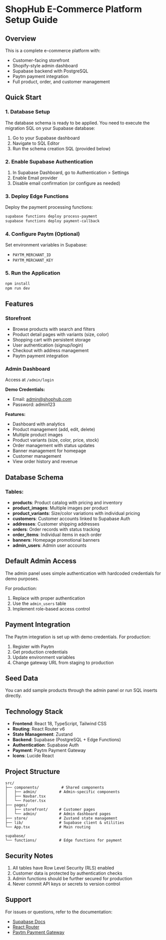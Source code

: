 # ShopHub E-Commerce Platform Setup Guide

## Overview

This is a complete e-commerce platform with:
- Customer-facing storefront
- Shopify-style admin dashboard
- Supabase backend with PostgreSQL
- Paytm payment integration
- Full product, order, and customer management

## Quick Start

### 1. Database Setup

The database schema is ready to be applied. You need to execute the migration SQL on your Supabase database:

1. Go to your Supabase dashboard
2. Navigate to SQL Editor
3. Run the schema creation SQL (provided below)

### 2. Enable Supabase Authentication

1. In Supabase Dashboard, go to Authentication > Settings
2. Enable Email provider
3. Disable email confirmation (or configure as needed)

### 3. Deploy Edge Functions

Deploy the payment processing functions:

```bash
supabase functions deploy process-payment
supabase functions deploy payment-callback
```

### 4. Configure Paytm (Optional)

Set environment variables in Supabase:
- `PAYTM_MERCHANT_ID`
- `PAYTM_MERCHANT_KEY`

### 5. Run the Application

```bash
npm install
npm run dev
```

## Features

### Storefront
- Browse products with search and filters
- Product detail pages with variants (size, color)
- Shopping cart with persistent storage
- User authentication (signup/login)
- Checkout with address management
- Paytm payment integration

### Admin Dashboard
Access at `/admin/login`

**Demo Credentials:**
- Email: admin@shophub.com
- Password: admin123

**Features:**
- Dashboard with analytics
- Product management (add, edit, delete)
- Multiple product images
- Product variants (size, color, price, stock)
- Order management with status updates
- Banner management for homepage
- Customer management
- View order history and revenue

## Database Schema

### Tables:
- **products**: Product catalog with pricing and inventory
- **product_images**: Multiple images per product
- **product_variants**: Size/color variations with individual pricing
- **customers**: Customer accounts linked to Supabase Auth
- **addresses**: Customer shipping addresses
- **orders**: Order records with status tracking
- **order_items**: Individual items in each order
- **banners**: Homepage promotional banners
- **admin_users**: Admin user accounts

## Default Admin Access

The admin panel uses simple authentication with hardcoded credentials for demo purposes.

For production:
1. Replace with proper authentication
2. Use the `admin_users` table
3. Implement role-based access control

## Payment Integration

The Paytm integration is set up with demo credentials. For production:

1. Register with Paytm
2. Get production credentials
3. Update environment variables
4. Change gateway URL from staging to production

## Seed Data

You can add sample products through the admin panel or run SQL inserts directly.

## Technology Stack

- **Frontend**: React 18, TypeScript, Tailwind CSS
- **Routing**: React Router v6
- **State Management**: Zustand
- **Backend**: Supabase (PostgreSQL + Edge Functions)
- **Authentication**: Supabase Auth
- **Payment**: Paytm Payment Gateway
- **Icons**: Lucide React

## Project Structure

```
src/
├── components/          # Shared components
│   ├── admin/          # Admin-specific components
│   ├── Navbar.tsx
│   └── Footer.tsx
├── pages/
│   ├── storefront/     # Customer pages
│   └── admin/          # Admin dashboard pages
├── store/              # Zustand state management
├── lib/                # Supabase client & utilities
└── App.tsx             # Main routing

supabase/
└── functions/          # Edge functions for payment
```

## Security Notes

1. All tables have Row Level Security (RLS) enabled
2. Customer data is protected by authentication checks
3. Admin functions should be further secured for production
4. Never commit API keys or secrets to version control

## Support

For issues or questions, refer to the documentation:
- [Supabase Docs](https://supabase.com/docs)
- [React Router](https://reactrouter.com)
- [Paytm Payment Gateway](https://developer.paytm.com)